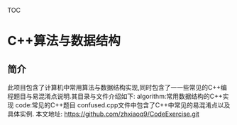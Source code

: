 TOC

# C++算法与数据结构
## 简介
此项目包含了计算机中常用算法与数据结构实现,同时包含了一一些常见的C++编程题目与易混淆点说明.其目录与文件介绍如下:
algorithm:常用数据结构的C++实现
code:常见的C++题目
confused.cpp文件中包含了C++中常见的易混淆点以及具体实例.
本文地址: https://github.com/zhxiaoq9/CodeExercise.git



